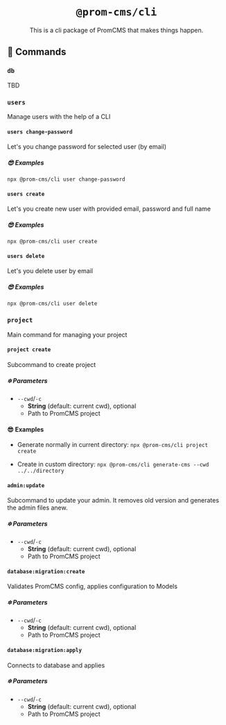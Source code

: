 <center>
<h1><code>@prom-cms/cli</code></h1>

This is a cli package of PromCMS that makes things happen.
</center>

## 🍻 Commands

### `db`

TBD

### `users`

Manage users with the help of a CLI

#### `users change-password`

Let's you change password for selected user (by email)

##### 😎 Examples

`npx @prom-cms/cli user change-password`

#### `users create`

Let's you create new user with provided email, password and full name

##### 😎 Examples

`npx @prom-cms/cli user create`

#### `users delete`

Let's you delete user by email

##### 😎 Examples

`npx @prom-cms/cli user delete`

### `project`

Main command for managing your project

#### `project create`

Subcommand to create project

##### 🔯 Parameters

- `--cwd`/`-c`
    - **String** (default: current cwd), optional
    - Path to PromCMS project

#### 😎 Examples

- Generate normally in current directory: `npx @prom-cms/cli project create`

- Create in custom directory: `npx @prom-cms/cli generate-cms --cwd ../../directory`

#### `admin:update`

Subcommand to update your admin. It removes old version and generates the admin files anew.

##### 🔯 Parameters

- `--cwd`/`-c`
    - **String** (default: current cwd), optional
    - Path to PromCMS project

#### `database:migration:create`

Validates PromCMS config, applies configuration to Models

##### 🔯 Parameters

- `--cwd`/`-c`
    - **String** (default: current cwd), optional
    - Path to PromCMS project

#### `database:migration:apply`

Connects to database and applies

##### 🔯 Parameters

- `--cwd`/`-c`
    - **String** (default: current cwd), optional
    - Path to PromCMS project
